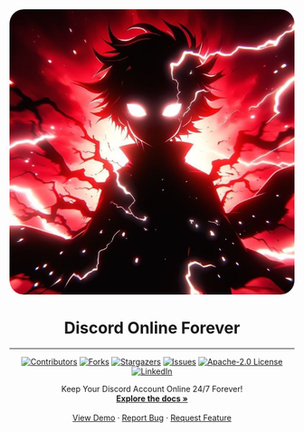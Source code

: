 <div align="center">
  <a href="https://github.com/KalpeshXOfficial/Discord-Online-Forever">
    <img src="images/profile.png" alt="Discord Online Forever">
  </a>

  <h1 align="center">Discord Online Forever</h1>

<hr>

[![Contributors][contributors-shield]][contributors-url]
[![Forks][forks-shield]][forks-url]
[![Stargazers][stars-shield]][stars-url]
[![Issues][issues-shield]][issues-url]
[![Apache-2.0 License][license-shield]][license-url]
[![LinkedIn][linkedin-shield]][linkedin-url]


  <p align="center">
    Keep Your Discord Account Online 24/7 Forever!
    <br />
    <a href="https://github.com/KalpeshXOfficial/Discord-Online-Forever"><strong>Explore the docs »</strong></a>
    <br />
    <br />
    <a href="https://github.com/KalpeshXOfficial/Discord-Online-Forever">View Demo</a>
    ·
    <a href="https://github.com/KalpeshXOfficial/Discord-Online-Forever/issues/new?labels=bug&template=Bug report 🐞">Report Bug</a>
    ·
    <a href="https://github.com/KalpeshXOfficial/Discord-Online-Forever/issues/new?labels=enhancement&template=Feature request 🚀">Request Feature</a>
  </p>
</div>



<!-- MARKDOWN LINKS & IMAGES -->
[contributors-shield]: https://img.shields.io/github/contributors/KalpeshXOfficial/Discord-Online-Forever.svg?style=for-the-badge
[contributors-url]: https://github.com/KalpeshXOfficial/Discord-Online-Forever/graphs/contributors
[forks-shield]: https://img.shields.io/github/forks/KalpeshXOfficial/Discord-Online-Forever.svg?style=for-the-badge
[forks-url]: https://github.com/KalpeshXOfficial/Discord-Online-Forever/network/members
[stars-shield]: https://img.shields.io/github/stars/KalpeshXOfficial/Discord-Online-Forever.svg?style=for-the-badge
[stars-url]: https://github.com/KalpeshXOfficial/Discord-Online-Forever/stargazers
[issues-shield]: https://img.shields.io/github/issues/KalpeshXOfficial/Discord-Online-Forever.svg?style=for-the-badge
[issues-url]: https://github.com/KalpeshXOfficial/Discord-Online-Forever/issues
[license-shield]: https://img.shields.io/github/license/KalpeshXOfficial/Discord-Online-Forever.svg?style=for-the-badge
[license-url]: https://github.com/KalpeshXOfficial/Discord-Online-Forever/blob/master/LICENSE.txt
[linkedin-shield]: https://img.shields.io/badge/-LinkedIn-black.svg?style=for-the-badge&logo=linkedin&colorB=555
[linkedin-url]: https://linkedin.com/in/othneildrew
[product-screenshot]: images/screenshot.png
[Next.js]: https://img.shields.io/badge/next.js-000000?style=for-the-badge&logo=nextdotjs&logoColor=white
[Next-url]: https://nextjs.org/
[React.js]: https://img.shields.io/badge/React-20232A?style=for-the-badge&logo=react&logoColor=61DAFB
[React-url]: https://reactjs.org/
[Vue.js]: https://img.shields.io/badge/Vue.js-35495E?style=for-the-badge&logo=vuedotjs&logoColor=4FC08D
[Vue-url]: https://vuejs.org/
[Angular.io]: https://img.shields.io/badge/Angular-DD0031?style=for-the-badge&logo=angular&logoColor=white
[Angular-url]: https://angular.io/
[Svelte.dev]: https://img.shields.io/badge/Svelte-4A4A55?style=for-the-badge&logo=svelte&logoColor=FF3E00
[Svelte-url]: https://svelte.dev/
[Laravel.com]: https://img.shields.io/badge/Laravel-FF2D20?style=for-the-badge&logo=laravel&logoColor=white
[Laravel-url]: https://laravel.com
[Bootstrap.com]: https://img.shields.io/badge/Bootstrap-563D7C?style=for-the-badge&logo=bootstrap&logoColor=white
[Bootstrap-url]: https://getbootstrap.com
[JQuery.com]: https://img.shields.io/badge/jQuery-0769AD?style=for-the-badge&logo=jquery&logoColor=white
[JQuery-url]: https://jquery.com 